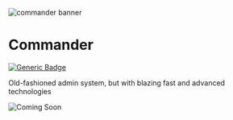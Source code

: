 ![commander banner](https://cdn.discordapp.com/attachments/535357742765047818/783272206725152778/Commander_Copy_4.png)

# Commander

[![Generic Badge](https://img.shields.io/badge/Expected_Release-2021-673AB7.svg)]()

Old-fashioned admin system, but with blazing fast and advanced technologies

![Coming Soon](https://cdn.discordapp.com/attachments/535357742765047818/783273207846535168/Commander_Copy_5.png)

